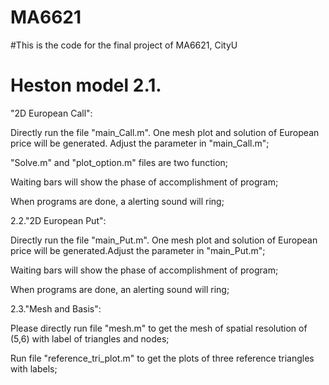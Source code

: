 # MA6621
#This is the code for the final project of MA6621, CityU
# Heston model 2.1.
"2D European Call": 

Directly run the file "main_Call.m". One mesh plot and solution of European price will be generated. Adjust the parameter in "main_Call.m";

"Solve.m" and "plot_option.m" files are two function;

Waiting bars will show the phase of accomplishment of program;

When programs are done, a alerting sound will ring;


2.2."2D European Put": 

Directly run the file "main_Put.m". One mesh plot and solution of European price will be generated.Adjust the parameter in "main_Put.m";

Waiting bars will show the phase of accomplishment of program;

When programs are done, an alerting sound will ring;


2.3."Mesh and Basis": 

Please directly run file "mesh.m" to get the mesh of spatial resolution of (5,6) with label of triangles and nodes;

Run file "reference_tri_plot.m" to get the plots of three reference triangles with labels;
